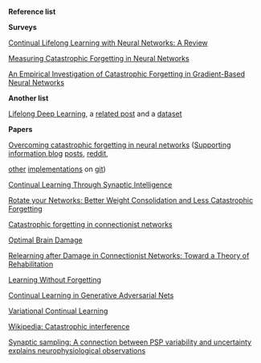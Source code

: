 
**Reference list**

**Surveys**

[Continual Lifelong Learning with Neural Networks: A Review](https://arxiv.org/abs/1802.07569)

[Measuring Catastrophic Forgetting in Neural Networks](https://arxiv.org/abs/1708.02072)

[An Empirical Investigation of Catastrophic Forgetting in Gradient-Based Neural Networks](https://arxiv.org/abs/1312.6211)

**Another list**

[Lifelong Deep Learning](http://continuousai.com/), a [related post](https://medium.com/@vlomonaco/why-continuous-learning-is-the-key-towards-machine-intelligence-1851cb57c308) and a [dataset](https://medium.com/@vlomonaco/core50-a-new-dataset-and-benchmark-for-continuous-lifelong-deep-learning-73b6f1e7062f)

**Papers**

[Overcoming catastrophic forgetting in neural networks](https://arxiv.org/abs/1612.00796)
([Supporting information](http://www.pnas.org/content/suppl/2017/03/14/1611835114.DCSupplemental/pnas.201611835SI.pdf),[blog](https://rylanschaeffer.github.io/content/research/overcoming_catastrophic_forgetting/main.html)
[posts](https://deepmind.com/blog/enabling-continual-learning-in-neural-networks/), 
[reddit](https://www.reddit.com/r/MachineLearning/comments/60covg/d_explanation_of_deepminds_overcoming/), 

[other](https://github.com/ariseff/overcoming-catastrophic)
[implementations](https://github.com/okdshin/chainer-EWC)
on [git](https://github.com/stokesj/EWC))

[Continual Learning Through Synaptic Intelligence](https://arxiv.org/abs/1703.04200)

[Rotate your Networks: Better Weight Consolidation and Less Catastrophic Forgetting](https://arxiv.org/abs/1802.02950)

[Catastrophic forgetting in connectionist networks](http://citeseerx.ist.psu.edu/viewdoc/download?doi=10.1.1.469.8422&rep=rep1&type=pdf)

[Optimal Brain Damage](http://yann.lecun.com/exdb/publis/pdf/lecun-90b.pdf)

[Relearning after Damage in Connectionist Networks: Toward a Theory of Rehabilitation](https://www.ncbi.nlm.nih.gov/pubmed/8741976)

[Learning Without Forgetting](https://arxiv.org/abs/1606.09282)

[Continual Learning in Generative Adversarial Nets](https://arxiv.org/abs/1705.08395)

[Variational Continual Learning](https://arxiv.org/abs/1710.10628)

[Wikipedia: Catastrophic interference](https://en.wikipedia.org/wiki/Catastrophic_interference)

[ Synaptic sampling: A connection between PSP variability and uncertainty explains neurophysiological observations](https://arxiv.org/abs/1505.04544)
